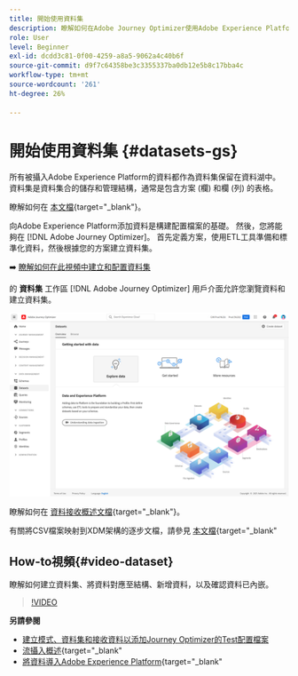 ```yaml
---
title: 開始使用資料集
description: 瞭解如何在Adobe Journey Optimizer使用Adobe Experience Platform資料集
role: User
level: Beginner
exl-id: dcdd3c81-0f00-4259-a8a5-9062a4c40b6f
source-git-commit: d9f7c64358be3c3355337ba0db12e5b8c17bba4c
workflow-type: tm+mt
source-wordcount: '261'
ht-degree: 26%

---
```


# 開始使用資料集 {#datasets-gs}

所有被攝入Adobe Experience Platform的資料都作為資料集保留在資料湖中。 資料集是資料集合的儲存和管理結構，通常是包含方案 (欄) 和欄 (列) 的表格。 

瞭解如何在 [本文檔](https://experienceleague.adobe.com/docs/experience-platform/catalog/datasets/overview.html){target=&quot;_blank&quot;}。

向Adobe Experience Platform添加資料是構建配置檔案的基礎。 然後，您將能夠在 [!DNL Adobe Journey Optimizer]。 首先定義方案，使用ETL工具準備和標準化資料，然後根據您的方案建立資料集。

➡️ [瞭解如何在此視頻中建立和配置資料集](#video-dataset)

的 **資料集** 工作區 [!DNL Adobe Journey Optimizer] 用戶介面允許您瀏覽資料和建立資料集。

![](assets/datasets-home.png)

瞭解如何在 [資料接收概述文檔](https://experienceleague.adobe.com/docs/experience-platform/ingestion/home.html?lang=zh-Hant){target=&quot;_blank&quot;}。

有關將CSV檔案映射到XDM架構的逐步文檔，請參見 [本文檔](https://experienceleague.adobe.com/docs/experience-platform/ingestion/tutorials/map-a-csv-file.html?lang=zh-Hant){target=&quot;_blank&quot;


## How-to視頻{#video-dataset}

瞭解如何建立資料集、將資料對應至結構、新增資料，以及確認資料已內嵌。

>[!VIDEO](https://video.tv.adobe.com/v/334293?quality=12)

**另請參閱**

* [建立模式、資料集和接收資料以添加Journey Optimizer的Test配置檔案](../building-journeys/creating-test-profiles.md)
* [流攝入概述](https://experienceleague.adobe.com/docs/experience-platform/ingestion/streaming/overview.html?lang=zh-Hant){target=&quot;_blank&quot;
* [將資料導入Adobe Experience Platform](https://experienceleague.adobe.com/docs/experience-platform/ingestion/tutorials/ingest-batch-data.html){target=&quot;_blank&quot;
